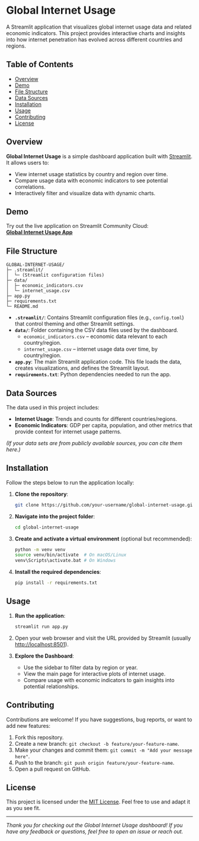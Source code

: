 # Global Internet Usage

A Streamlit application that visualizes global internet usage data and related economic indicators. This project provides interactive charts and insights into how internet penetration has evolved across different countries and regions.

## Table of Contents

- [Overview](#overview)  
- [Demo](#demo)  
- [File Structure](#file-structure)  
- [Data Sources](#data-sources)  
- [Installation](#installation)  
- [Usage](#usage)  
- [Contributing](#contributing)  
- [License](#license)

## Overview

**Global Internet Usage** is a simple dashboard application built with [Streamlit](https://streamlit.io/). It allows users to:

- View internet usage statistics by country and region over time.  
- Compare usage data with economic indicators to see potential correlations.  
- Interactively filter and visualize data with dynamic charts.

## Demo

Try out the live application on Streamlit Community Cloud:  
**[Global Internet Usage App](https://global-internet-usage.streamlit.app/)**

## File Structure

```
GLOBAL-INTERNET-USAGE/
├─ .streamlit/
│  └─ (Streamlit configuration files)
├─ data/
│  ├─ economic_indicators.csv
│  └─ internet_usage.csv
├─ app.py
├─ requirements.txt
└─ README.md
```

- **`.streamlit/`**: Contains Streamlit configuration files (e.g., `config.toml`) that control theming and other Streamlit settings.
- **`data/`**: Folder containing the CSV data files used by the dashboard.
  - `economic_indicators.csv` – economic data relevant to each country/region.
  - `internet_usage.csv` – internet usage data over time, by country/region.
- **`app.py`**: The main Streamlit application code. This file loads the data, creates visualizations, and defines the Streamlit layout.
- **`requirements.txt`**: Python dependencies needed to run the app.

## Data Sources

The data used in this project includes:
- **Internet Usage**: Trends and counts for different countries/regions.
- **Economic Indicators**: GDP per capita, population, and other metrics that provide context for internet usage patterns.

*(If your data sets are from publicly available sources, you can cite them here.)*

## Installation

Follow the steps below to run the application locally:

1. **Clone the repository**:
   ```bash
   git clone https://github.com/your-username/global-internet-usage.git
   ```
2. **Navigate into the project folder**:
   ```bash
   cd global-internet-usage
   ```
3. **Create and activate a virtual environment** (optional but recommended):
   ```bash
   python -m venv venv
   source venv/bin/activate  # On macOS/Linux
   venv\Scripts\activate.bat # On Windows
   ```
4. **Install the required dependencies**:
   ```bash
   pip install -r requirements.txt
   ```

## Usage

1. **Run the application**:
   ```bash
   streamlit run app.py
   ```
2. Open your web browser and visit the URL provided by Streamlit (usually [http://localhost:8501](http://localhost:8501)).

3. **Explore the Dashboard**:
   - Use the sidebar to filter data by region or year.  
   - View the main page for interactive plots of internet usage.  
   - Compare usage with economic indicators to gain insights into potential relationships.

## Contributing

Contributions are welcome! If you have suggestions, bug reports, or want to add new features:

1. Fork this repository.
2. Create a new branch: `git checkout -b feature/your-feature-name`.
3. Make your changes and commit them: `git commit -m "Add your message here"`.
4. Push to the branch: `git push origin feature/your-feature-name`.
5. Open a pull request on GitHub.

## License

This project is licensed under the [MIT License](LICENSE). Feel free to use and adapt it as you see fit.

---

*Thank you for checking out the Global Internet Usage dashboard! If you have any feedback or questions, feel free to open an issue or reach out.*
